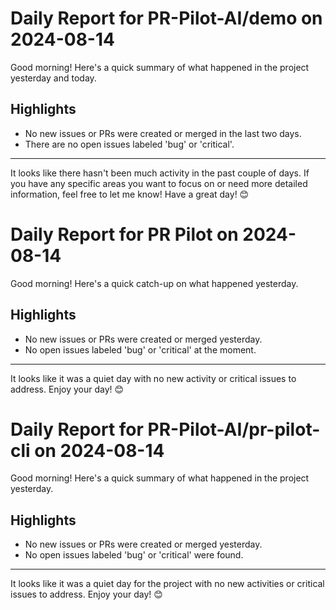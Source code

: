 # Daily Report for PR-Pilot-AI/demo on 2024-08-14

Good morning! Here's a quick summary of what happened in the project yesterday and today.

## Highlights
- No new issues or PRs were created or merged in the last two days.
- There are no open issues labeled 'bug' or 'critical'.

---

It looks like there hasn't been much activity in the past couple of days. If you have any specific areas you want to focus on or need more detailed information, feel free to let me know! Have a great day! 😊


# Daily Report for PR Pilot on 2024-08-14

Good morning! Here's a quick catch-up on what happened yesterday.

## Highlights
- No new issues or PRs were created or merged yesterday.
- No open issues labeled 'bug' or 'critical' at the moment.

---

It looks like it was a quiet day with no new activity or critical issues to address. Enjoy your day! 😊


# Daily Report for PR-Pilot-AI/pr-pilot-cli on 2024-08-14

Good morning! Here's a quick summary of what happened in the project yesterday.

## Highlights
- No new issues or PRs were created or merged yesterday.
- No open issues labeled 'bug' or 'critical' were found.

---

It looks like it was a quiet day for the project with no new activities or critical issues to address. Enjoy your day! 😊


